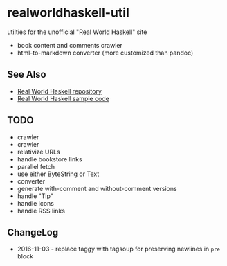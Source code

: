 # realworldhaskell-util

utilties for the unofficial "Real World Haskell" site

* book content and comments crawler
* html-to-markdown converter (more customized than pandoc)

## See Also

* [Real World Haskell repository](https://github.com/maczniak/realworldhaskell)
* [Real World Haskell sample code](https://github.com/maczniak/realworldhaskell-src)

## TODO

* crawler
 * crawler
 * relativize URLs
 * handle bookstore links
 * parallel fetch
 * use either ByteString or Text
* converter
 * generate with-comment and without-comment versions
 * handle "Tip"
 * handle icons
 * handle RSS links
 
## ChangeLog

* 2016-11-03 - replace taggy with tagsoup for preserving newlines in `pre` block

